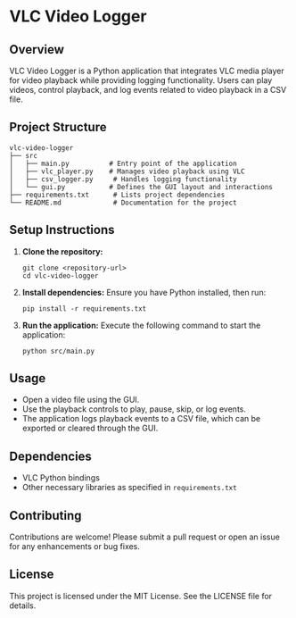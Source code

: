 # VLC Video Logger

## Overview
VLC Video Logger is a Python application that integrates VLC media player for video playback while providing logging functionality. Users can play videos, control playback, and log events related to video playback in a CSV file.

## Project Structure
```
vlc-video-logger
├── src
│   ├── main.py          # Entry point of the application
│   ├── vlc_player.py    # Manages video playback using VLC
│   ├── csv_logger.py     # Handles logging functionality
│   └── gui.py           # Defines the GUI layout and interactions
├── requirements.txt      # Lists project dependencies
└── README.md             # Documentation for the project
```

## Setup Instructions
1. **Clone the repository:**
   ```
   git clone <repository-url>
   cd vlc-video-logger
   ```

2. **Install dependencies:**
   Ensure you have Python installed, then run:
   ```
   pip install -r requirements.txt
   ```

3. **Run the application:**
   Execute the following command to start the application:
   ```
   python src/main.py
   ```

## Usage
- Open a video file using the GUI.
- Use the playback controls to play, pause, skip, or log events.
- The application logs playback events to a CSV file, which can be exported or cleared through the GUI.

## Dependencies
- VLC Python bindings
- Other necessary libraries as specified in `requirements.txt`

## Contributing
Contributions are welcome! Please submit a pull request or open an issue for any enhancements or bug fixes.

## License
This project is licensed under the MIT License. See the LICENSE file for details.